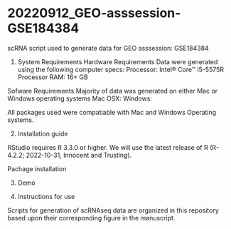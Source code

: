 # 20220912_GEO-asssession-GSE184384 
scRNA script used to generate data for GEO asssession: GSE184384

1. System Requirements
Hardware Requirements
Data were generated using the following computer specs:
Processor: Intel® Core™ i5-5575R Processor
RAM: 16+ GB

Sofware Requirements
Majority of data was generated on either Mac or Windows operating systems
Mac OSX:
Windows:

All packages used were compatiable with Mac and Windows Operating systems.

2. Installation guide

RStudio requires R 3.3.0 or higher. We will use the latest release of R (R-4.2.2; 2022-10-31, Innocent and Trusting).

Pachage installation




3. Demo

4. Instructions for use

Scripts for generation of scRNAseq data are organized in this repository based upon their corresponding figure in the manuscript. 
